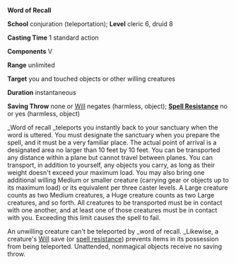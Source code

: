  **Word of Recall**

**School** conjuration (teleportation); **Level** cleric 6, druid 8

**Casting Time** 1 standard action

**Components** V

**Range** unlimited

**Target** you and touched objects or other willing creatures

**Duration** instantaneous

**Saving Throw** none or [Will](../combat#_will) negates (harmless, object); **[Spell Resistance](../glossary#_spell-resistance)** no or yes (harmless, object)

_Word of recall _teleports you instantly back to your sanctuary when the word is uttered. You must designate the sanctuary when you prepare the spell, and it must be a very familiar place. The actual point of arrival is a designated area no larger than 10 feet by 10 feet. You can be transported any distance within a plane but cannot travel between planes. You can transport, in addition to yourself, any objects you carry, as long as their weight doesn't exceed your maximum load. You may also bring one additional willing Medium or smaller creature (carrying gear or objects up to its maximum load) or its equivalent per three caster levels. A Large creature counts as two Medium creatures, a Huge creature counts as two Large creatures, and so forth. All creatures to be transported must be in contact with one another, and at least one of those creatures must be in contact with you. Exceeding this limit causes the spell to fail.

An unwilling creature can't be teleported by _word of recall. _Likewise, a creature's [Will](../combat#_will) save (or [spell resistance](../glossary#_spell-resistance)) prevents items in its possession from being teleported. Unattended, nonmagical objects receive no saving throw.


